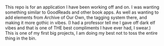 This repo is for an application I have been working off and on. I was wanting something similar to GoodReads and other book apps. As well as wanting to add elements from Archive of Our Own, the tagging system there, and making it more gothic in vibes. (I had a professor tell me I gave off dark elf vibes and that is one of THE best compliments I have ever had, I swear.) This is one of my first big projects, I am doing my best not to toss the entire thing in the bin. 
